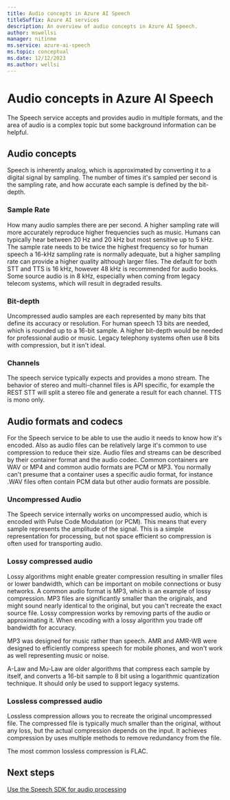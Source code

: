 ```yaml
---
title: Audio concepts in Azure AI Speech
titleSuffix: Azure AI services
description: An overview of audio concepts in Azure AI Speech.
author: mswellsi
manager: nitinme
ms.service: azure-ai-speech
ms.topic: conceptual
ms.date: 12/12/2023
ms.author: wellsi
---
```


# Audio concepts in Azure AI Speech

The Speech service accepts and provides audio in multiple formats, and the area of audio is a complex topic but some background information can be helpful.

## Audio concepts

Speech is inherently analog, which is approximated by converting it to a digital signal by sampling. The number of times it's sampled per second is the sampling rate, and how accurate each sample is defined by the bit-depth.
 
### Sample Rate
How many audio samples there are per second. A higher sampling rate will more accurately reproduce higher frequencies such as music. Humans can typically hear between 20 Hz and 20 kHz but most sensitive up to 5 kHz. The sample rate needs to be twice the highest frequency so for human speech a 16-kHz sampling rate is normally adequate, but a higher sampling rate can provide a higher quality although larger files. The default for both STT and TTS is 16 kHz, however 48 kHz is recommended for audio books. Some source audio is in 8 kHz, especially when coming from legacy telecom systems, which will result in degraded results.
 
### Bit-depth
Uncompressed audio samples are each represented by many bits that define its accuracy or resolution. For human speech 13 bits are needed, which is rounded up to a 16-bit sample. A higher bit-depth would be needed for professional audio or music. Legacy telephony systems often use 8 bits with compression, but it isn't ideal.
 
### Channels
The speech service typically expects and provides a mono stream. The behavior of stereo and multi-channel files is API specific, for example the REST STT will split a stereo file and generate a result for each channel. TTS is mono only.
 
## Audio formats and codecs
 
For the Speech service to be able to use the audio it needs to know how it's encoded. Also as audio files can be relatively large it's common to use compression to reduce their size. Audio files and streams can be described by their container format and the audio codec. Common containers are WAV or MP4 and common audio formats are PCM or MP3. You normally can't presume that a container uses a specific audio format, for instance .WAV files often contain PCM data but other audio formats are possible.
 
### Uncompressed Audio
 
The Speech service internally works on uncompressed audio, which is encoded with Pulse Code Modulation (or PCM). This means that every sample represents the amplitude of the signal. This is a simple representation for processing, but not space efficient so compression is often used for transporting audio.
 
### Lossy compressed audio
 
Lossy algorithms might enable greater compression resulting in smaller files or lower bandwidth, which can be important on mobile connections or busy networks. A common audio format is MP3, which is an example of lossy compression. MP3 files are significantly smaller than the originals, and might sound nearly identical to the original, but you can't recreate the exact source file. Lossy compression works by removing parts of the audio or approximating it. When encoding with a lossy algorithm you trade off bandwidth for accuracy.
 
MP3 was designed for music rather than speech.
AMR and AMR-WB were designed to efficiently compress speech for mobile phones, and won't work as well representing music or noise.

A-Law and Mu-Law are older algorithms that compress each sample by itself, and converts a 16-bit sample to 8 bit using a logarithmic quantization technique. It should only be used to support legacy systems.
 
### Lossless compressed audio
 
Lossless compression allows you to recreate the original uncompressed file. The compressed file is typically much smaller than the original, without any loss, but the actual compression depends on the input. It achieves compression by uses multiple methods to remove redundancy from the file.
 
The most common lossless compression is FLAC.

## Next steps
[Use the Speech SDK for audio processing](audio-processing-speech-sdk.md)

